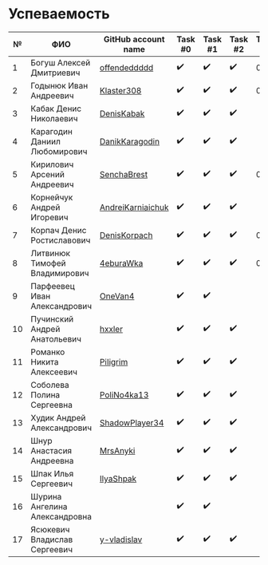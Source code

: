 # Успеваемость #

| №  | ФИО                            | GitHub account name                                     | Task #0          |  Task #1         |  Task #2         |   Task #3         |Рейтинг  |
|----|--------------------------------|---------------------------------------------------------|------------------|------------------|------------------|-------------------|---------|
| 1  | Богуш Алексей Дмитриевич       |[offendeddddd](https://github.com/offendeddddd)          |:heavy_check_mark:|:heavy_check_mark:|:heavy_check_mark:|0                  |8        |
| 2  | Годынюк Иван Андреевич         |[Klaster308](https://github.com/Klaster308)              |:heavy_check_mark:|:heavy_check_mark:|:heavy_check_mark:|0                  |8        |
| 3  | Кабак Денис Николаевич         |[DenisKabak](https://github.com/DenisKabak)              |:heavy_check_mark:|:heavy_check_mark:|:heavy_check_mark:|                   |8        |
| 4  | Карагодин Даниил Любомирович   |[DanikKaragodin](https://github.com/DanikKaragodin)      |:heavy_check_mark:|:heavy_check_mark:|:heavy_check_mark:|                   |8        |
| 5  | Кирилович Арсений Андреевич    |[SenchaBrest](https://github.com/SenchaBrest)            |:heavy_check_mark:|:heavy_check_mark:|:heavy_check_mark:|0                  |8        |
| 6  | Корнейчук Андрей Игоревич      |[AndreiKarniaichuk](https://github.com/AndreiKarniaichuk)|:heavy_check_mark:|:heavy_check_mark:|:heavy_check_mark:|                   |8        |
| 7  | Корпач Денис Ростиславович     |[DenisKorpach](https://github.com/DenisKorpach)          |:heavy_check_mark:|:heavy_check_mark:|:heavy_check_mark:|0                  |8        |
| 8  | Литвинюк Тимофей Владимирович  |[4eburaWka](https://github.com/4eburaWka)                |:heavy_check_mark:|:heavy_check_mark:|:heavy_check_mark:|0                  |8        |
| 9  | Парфеевец Иван Александрович   |[OneVan4](https://github.com/OneVan4)                    |:heavy_check_mark:|:heavy_check_mark:|                  |                   |6        |
| 10 | Пучинский Андрей Анатольевич   |[hxxler](https://github.com/hxxler)                      |:heavy_check_mark:|:heavy_check_mark:|:heavy_check_mark:|                   |6        |
| 11 | Романко Никита Алексеевич      |[PiIigrim](https://github.com/PiIigrim)                  |:heavy_check_mark:|:heavy_check_mark:|:heavy_check_mark:|                   |6        |
| 12 | Соболева Полина Сергеевна      |[PoliNo4ka13](https://github.com/PoliNo4ka13)            |:heavy_check_mark:|:heavy_check_mark:|:heavy_check_mark:|                   |8        |
| 13 | Худик Андрей Александрович     |[ShadowPlayer34](https://github.com/ShadowPlayer34)      |:heavy_check_mark:|:heavy_check_mark:|:heavy_check_mark:|                   |6        |
| 14 | Шнур Анастасия Андреевна       |[MrsAnyki](https://github.com/MrsAnyki)                  |:heavy_check_mark:|:heavy_check_mark:|:heavy_check_mark:|                   |6        |
| 15 | Шпак Илья Сергеевич            |[IlyaShpak](https://github.com/IlyaShpak)                |:heavy_check_mark:|:heavy_check_mark:|:heavy_check_mark:|                   |8        |
| 16 | Шурина Ангелина Александровна  |                                                         |:heavy_check_mark:|:heavy_check_mark:|                  |                   |5        |
| 17 | Ясюкевич Владислав Сергеевич   |[y-vladislav](https://github.com/y-vladislav)            |:heavy_check_mark:|:heavy_check_mark:|:heavy_check_mark:|                   |6        |

